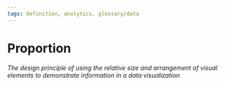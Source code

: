 ```yaml
---
tags: definition, analytics, glossary/data
---
```

#  Proportion
*The design principle of using the relative size and arrangement of visual elements to demonstrate information in a data visualization*